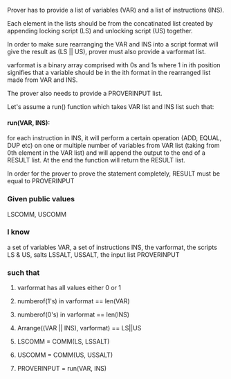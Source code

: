 Prover has to provide a list of variables (VAR) and a list of instructions (INS).

Each element in the lists should be from the concatinated list created by appending locking script (LS) and unlocking script (US) together.

In order to make sure rearranging the VAR and INS into a script format will give the result as (LS || US), prover must also provide a varformat list.

varformat is a binary array comprised with 0s and 1s where 1 in ith position signifies that a variable should be in the ith format in the rearranged list made from VAR and INS.


The prover also needs to provide a PROVERINPUT list.

Let's assume a run() function which takes VAR list and INS list such that:

#### run(VAR, INS):
for each instruction in INS, it will perform a certain operation (ADD, EQUAL, DUP etc) on one or multiple number of variables from VAR list (taking from 0th element in the VAR list)
and will append the output to the end of a RESULT list.
At the end the function will return the RESULT list.


In order for the prover to prove the statement completely, RESULT must be equal to PROVERINPUT


### Given public values
LSCOMM, USCOMM

### I know 
a set of variables VAR, a set of instructions INS, the varformat, the scripts LS & US, salts LSSALT, USSALT, the input list PROVERINPUT

### such that

1. varformat has all values either 0 or 1

2. numberof(1's) in varformat == len(VAR)

3. numberof(0's) in varformat == len(INS)

4. Arrange((VAR || INS), varformat) == LS||US 

5. LSCOMM = COMM(LS, LSSALT)

6. USCOMM = COMM(US, USSALT)

7. PROVERINPUT = run(VAR, INS)

